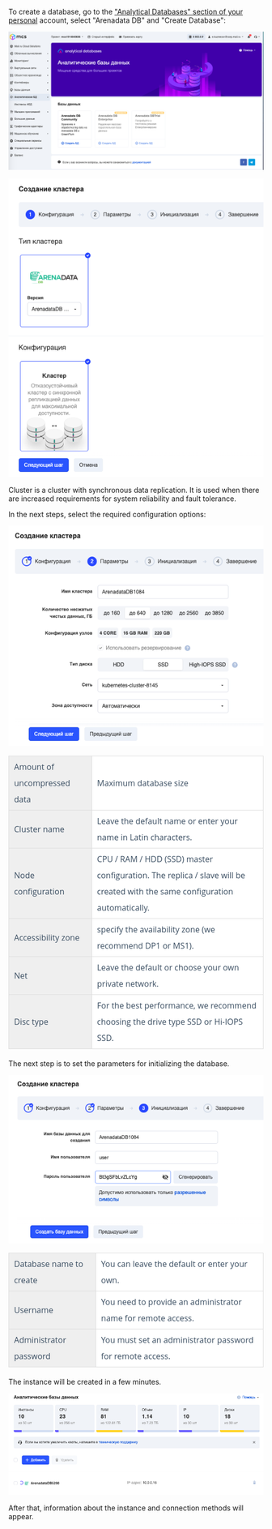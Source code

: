 To create a database, go to the ["Analytical Databases" section of your personal](https://mcs.mail.ru/app/services/analytic-databases/) account, select "Arenadata DB" and "Create Database":

![](./assets/1599676662889-1599676662889.png)

![](./assets/1599676647087-1599676647087.png)

Cluster is a cluster with synchronous data replication. It is used when there are increased requirements for system reliability and fault tolerance.

In the next steps, select the required configuration options:

![](./assets/1599676750064-1599676750064.png)

<table style="box-sizing: border-box; border-collapse: collapse; border-spacing: 0px; background-color: rgb(255, 255, 255); border: none; empty-cells: show; max-width: 100%; width: 690px; margin-bottom: 20px; color: rgb(56, 76, 96); font-family: &quot;Open Sans&quot;, Helvetica, &quot;Lucida Grande&quot;, sans-serif; font-size: 16px; font-style: normal; font-variant-ligatures: normal; font-variant-caps: normal; font-weight: 400; letter-spacing: normal; orphans: 2; text-align: start; text-indent: 0px; text-transform: none; white-space: normal; widows: 2; word-spacing: 0px; -webkit-text-stroke-width: 0px; text-decoration-style: initial; text-decoration-color: initial;"><tbody style="box-sizing: border-box;"><tr style="box-sizing: border-box; user-select: none; line-height: 32px;"><td style="box-sizing: border-box; padding: 5px 10px; min-width: 5px; border: 1px solid rgb(221, 221, 221); user-select: text; background-color: rgb(239, 239, 239);">Amount of uncompressed data</td><td style="box-sizing: border-box; padding: 5px 10px; min-width: 5px; border: 1px solid rgb(221, 221, 221); user-select: text;">Maximum database size</td></tr><tr style="box-sizing: border-box; user-select: none; line-height: 32px;"><td style="box-sizing: border-box; padding: 5px 10px; min-width: 5px; border: 1px solid rgb(221, 221, 221); user-select: text; background-color: rgb(239, 239, 239);">Cluster name</td><td style="box-sizing: border-box; padding: 5px 10px; min-width: 5px; border: 1px solid rgb(221, 221, 221); user-select: text;">Leave the default name or enter your name in Latin characters.</td></tr><tr style="box-sizing: border-box; user-select: none; line-height: 32px;"><td style="box-sizing: border-box; padding: 5px 10px; min-width: 5px; border: 1px solid rgb(221, 221, 221); user-select: text; background-color: rgb(239, 239, 239);">Node configuration</td><td style="box-sizing: border-box; padding: 5px 10px; min-width: 5px; border: 1px solid rgb(221, 221, 221); user-select: text;">CPU / RAM / HDD (SSD) master configuration. The replica / slave will be created with the same configuration automatically.</td></tr><tr style="box-sizing: border-box; user-select: none; line-height: 32px;"><td style="box-sizing: border-box; padding: 5px 10px; min-width: 5px; border: 1px solid rgb(221, 221, 221); user-select: text; background-color: rgb(239, 239, 239);">Accessibility zone</td><td style="box-sizing: border-box; padding: 5px 10px; min-width: 5px; border: 1px solid rgb(221, 221, 221); user-select: text;">specify the availability zone (we recommend DP1 or MS1).</td></tr><tr style="box-sizing: border-box; user-select: none; line-height: 32px;"><td style="box-sizing: border-box; padding: 5px 10px; min-width: 5px; border: 1px solid rgb(221, 221, 221); user-select: text; background-color: rgb(239, 239, 239);">Net</td><td style="box-sizing: border-box; padding: 5px 10px; min-width: 5px; border: 1px solid rgb(221, 221, 221); user-select: text;">Leave the default or choose your own private network.</td></tr><tr style="box-sizing: border-box; user-select: none; line-height: 32px;"><td style="box-sizing: border-box; padding: 5px 10px; min-width: 5px; border: 1px solid rgb(221, 221, 221); user-select: text; background-color: rgb(239, 239, 239);">Disc type</td><td style="box-sizing: border-box; padding: 5px 10px; min-width: 5px; border: 1px solid rgb(221, 221, 221); user-select: text;">For the best performance, we recommend choosing the drive type SSD or Hi-IOPS SSD.</td></tr></tbody></table>

The next step is to set the parameters for initializing the database.

![](./assets/1599676787109-1599676787109.png)

<table style="box-sizing: border-box; border-collapse: collapse; border-spacing: 0px; background-color: rgb(255, 255, 255); border: none; empty-cells: show; max-width: 100%; width: 690px; margin-bottom: 20px; color: rgb(56, 76, 96); font-family: &quot;Open Sans&quot;, Helvetica, &quot;Lucida Grande&quot;, sans-serif; font-size: 16px; font-style: normal; font-variant-ligatures: normal; font-variant-caps: normal; font-weight: 400; letter-spacing: normal; orphans: 2; text-align: start; text-indent: 0px; text-transform: none; white-space: normal; widows: 2; word-spacing: 0px; -webkit-text-stroke-width: 0px; text-decoration-style: initial; text-decoration-color: initial;"><tbody style="box-sizing: border-box;"><tr style="box-sizing: border-box; user-select: none; line-height: 32px;"><td style="box-sizing: border-box; padding: 5px 10px; min-width: 5px; border: 1px solid rgb(221, 221, 221); user-select: text; background-color: rgb(239, 239, 239);">Database name to create</td><td style="box-sizing: border-box; padding: 5px 10px; min-width: 5px; border: 1px solid rgb(221, 221, 221); user-select: text;">You can leave the default or enter your own.</td></tr><tr style="box-sizing: border-box; user-select: none; line-height: 32px;"><td style="box-sizing: border-box; padding: 5px 10px; min-width: 5px; border: 1px solid rgb(221, 221, 221); user-select: text; background-color: rgb(239, 239, 239);">Username</td><td style="box-sizing: border-box; padding: 5px 10px; min-width: 5px; border: 1px solid rgb(221, 221, 221); user-select: text;">You need to provide an administrator name for remote access.</td></tr><tr style="box-sizing: border-box; user-select: none; line-height: 32px;"><td style="box-sizing: border-box; padding: 5px 10px; min-width: 5px; border: 1px solid rgb(221, 221, 221); user-select: text; background-color: rgb(239, 239, 239);">Administrator password</td><td style="box-sizing: border-box; padding: 5px 10px; min-width: 5px; border: 1px solid rgb(221, 221, 221); user-select: text;">You must set an administrator password for remote access.</td></tr></tbody></table>

The instance will be created in a few minutes.

![](./assets/1599676805437-1599676805437.png)

After that, information about the instance and connection methods will appear.
